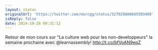 ```yaml
---
layout: status
originalUrl: 'https://twitter.com/marcgg/status/527029806685503488'
isReply: false
date: 2014-10-28 09:31:12
---
```


Retour de mon cours sur "La culture web pour les non-developpeurs" la semaine prochaine avec @learnassembly! http://t.co/bfVoAN9eqZ
